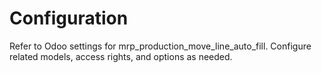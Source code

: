 # Configuration

Refer to Odoo settings for mrp_production_move_line_auto_fill. Configure related models, access rights, and options as needed.

